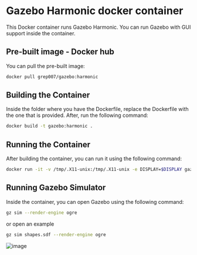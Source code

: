 # Gazebo Harmonic docker container

This Docker container runs Gazebo Harmonic. You can run Gazebo with GUI support inside the container. 

## Pre-built image - Docker hub

You can pull the pre-built image:

```bash
docker pull grep007/gazebo:harmonic
```

## Building the Container

Inside the folder where you have the Dockerfile, replace the Dockerfile with the one that is provided. After, run the following command:

```bash
docker build -t gazebo:harmonic .
```

## Running the Container

After building the container, you can run it using the following command:

```bash
docker run -it -v /tmp/.X11-unix:/tmp/.X11-unix -e DISPLAY=$DISPLAY gazebo:harmonic
```

## Running Gazebo Simulator

Inside the container, you can open Gazebo using the following command:

```bash
gz sim --render-engine ogre
```
or open an example

```bash
gz sim shapes.sdf --render-engine ogre
```

![image](https://github.com/grep265/Docker/assets/81888131/a432034c-82f6-46b3-9684-24dde0c3a2cd)
